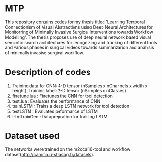 # MTP
This repository contains codes for my thesis titled 'Learning Temporal Connectionism of Visual Abstractions using Deep Neural Architectures for Monitorring of Minimally Invasive Surgical Interventions towards Workflow Modelling'. The thesis proposes use of deep neural network based visual semantic search architectures for recognizing and tracking of different tools and various phases in surgical videos towards summarizarion and analysis of minimally invasive surgical workflow.

# Description of codes
  1. Training data for CNN: 4-D tensor (nSamples x nChannels x width x height), Training label: 2-D tensor (nSamples x nClasses)
  2. finetune.lua : Finetunes the CNN for tool detection
  3. test.lua : Evaluates the performance of CNN
  4. trainLSTM : Trains a deep LSTM network for tool detection
  5. testLSTM : Evaluates peformance of LSTM
  6. lstmTrainGen : Dataprepration for training LSTM
  
# Dataset used
The networks were trained on the m2ccai16-tool and workflow dataset(http://camma.u-strasbg.fr/datasets).
